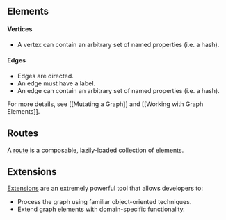 ## Elements

#### Vertices

 * A vertex can contain an arbitrary set of named properties (i.e. a hash).

#### Edges

 * Edges are directed.
 * An edge must have a label.
 * An edge can contain an arbitrary set of named properties (i.e. a hash).

For more details, see [[Mutating a Graph]] and [[Working with Graph Elements]].

## Routes

A [route](Routes) is a composable, lazily-loaded collection of elements.

## Extensions

[Extensions](Pacer-extensions) are an extremely powerful tool that allows developers to:
 * Process the graph using familiar object-oriented techniques.
 * Extend graph elements with domain-specific functionality.




